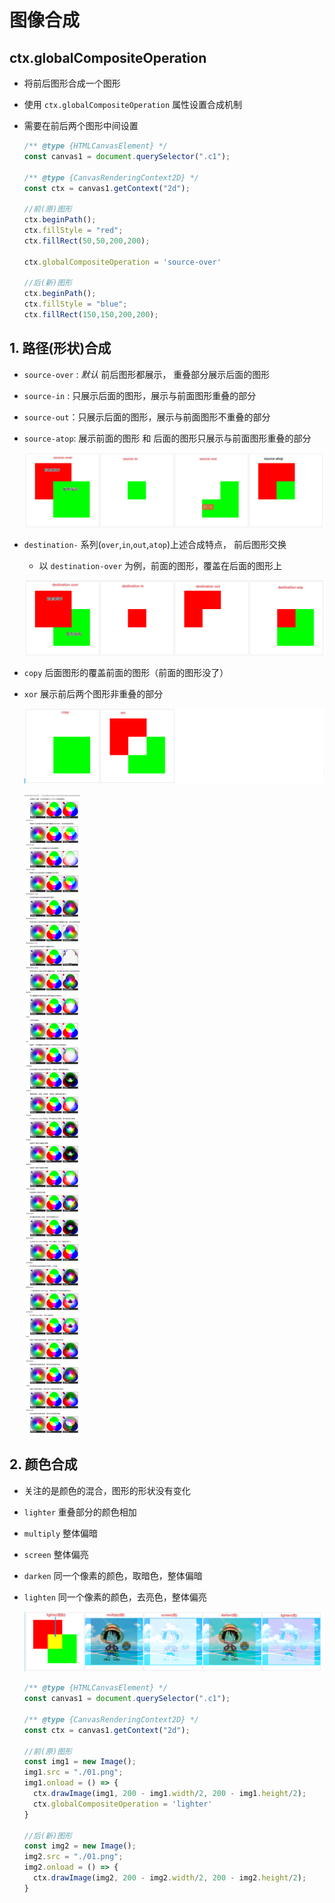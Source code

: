 # 图像合成

## ctx.globalCompositeOperation

+ 将前后图形合成一个图形

+ 使用 `ctx.globalCompositeOperation` 属性设置合成机制

+ 需要在前后两个图形中间设置

  ```js
  /** @type {HTMLCanvasElement} */
  const canvas1 = document.querySelector(".c1");

  /** @type {CanvasRenderingContext2D} */
  const ctx = canvas1.getContext("2d");

  //前(原)图形
  ctx.beginPath();
  ctx.fillStyle = "red";
  ctx.fillRect(50,50,200,200);

  ctx.globalCompositeOperation = 'source-over'

  //后(新)图形
  ctx.beginPath();
  ctx.fillStyle = "blue";
  ctx.fillRect(150,150,200,200);
  ```

## 1. 路径(形状)合成

+ `source-over` : *默认* 前后图形都展示， 重叠部分展示后面的图形

+ `source-in` : 只展示后面的图形，展示与前面图形重叠的部分

+ `source-out`：只展示后面的图形，展示与前面图形不重叠的部分

+ `source-atop`: 展示前面的图形 和 后面的图形只展示与前面图形重叠的部分

  ![路径(形状)合成](./images/路径(形状)合成1.png)

+ `destination-` 系列(`over`,`in`,`out`,`atop`)上述合成特点， 前后图形交换

  + 以 `destination-over` 为例，前面的图形，覆盖在后面的图形上

  ![路径(形状)合成](./images/路径(形状)合成2.png)

+ `copy` 后面图形的覆盖前面的图形（前面的图形没了）

+ `xor` 展示前后两个图形非重叠的部分

  ![路径(形状)合成](./images/路径(形状)合成3.png)

  ![路径(形状)合成](./images/路径(形状)合成.png)

## 2. 颜色合成

+ 关注的是颜色的混合，图形的形状没有变化

+ `lighter` 重叠部分的颜色相加

+ `multiply` 整体偏暗

+ `screen` 整体偏亮

+ `darken` 同一个像素的颜色，取暗色，整体偏暗

+ `lighten` 同一个像素的颜色，去亮色，整体偏亮

  ![颜色合成](./images/颜色合成.png)

  ```js
  /** @type {HTMLCanvasElement} */
  const canvas1 = document.querySelector(".c1");

  /** @type {CanvasRenderingContext2D} */
  const ctx = canvas1.getContext("2d");

  //前(原)图形
  const img1 = new Image();
  img1.src = "./01.png";
  img1.onload = () => {
    ctx.drawImage(img1, 200 - img1.width/2, 200 - img1.height/2);
    ctx.globalCompositeOperation = 'lighter'
  }

  //后(新)图形
  const img2 = new Image();
  img2.src = "./01.png";
  img2.onload = () => {
    ctx.drawImage(img2, 200 - img2.width/2, 200 - img2.height/2);
  }
  ```
